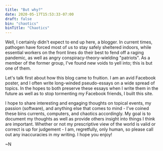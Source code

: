 ```yaml
---
title: "But why?"
date: 2020-05-17T15:53:33-07:00
draft: false
bin: "chaotics"
binTitle: "Chaotics"
---
```


Well, I certainly didn't expect to end up here, a blogger. In current times, pathogen have forced most of us to stay safely sheltered indoors, while essential workers on the front lines do their best to fend off a raging pandemic, as well as angry conspiracy-theory-wielding "patriots". As a member of the former group, I've found new voids to yell into; this is but one of them.

Let's talk first about how this blog came to fruition. I am an avid Facebook poster, and I often write long-winded pseudo-essays on a wide spread of topics. In the hopes to both preserve these essays when I write them in the future as well as to stop tormenting my Facebook friends, I built this site.

I hope to share interesting and engaging thoughts on topical events, my passion (software), and anything else that comes to mind - I've coined these bins currents, computers, and chaotics accordingly. My goal is to document my thoughts as well as provide others insight into things I think are important. Whether or not my prescriptive view of the world is valid or correct is up for judgement - I am, regretfully, only human, so please call out any inaccuracies in my writing. I hope you enjoy!

~N
